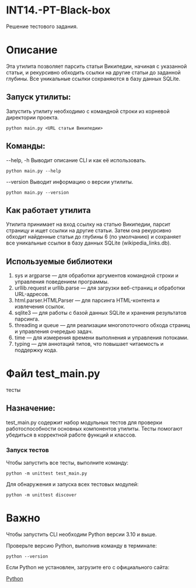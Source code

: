 # INT14.-PT-Black-box
Решение тестового задания.

# Описание

Эта утилита позволяет парсить статьи Википедии, начиная с указанной статьи, и рекурсивно обходить ссылки на другие статьи до заданной глубины. Все уникальные ссылки сохраняются в базу данных SQLite.

## Запуск утилиты: 

Запустить утилиту необходимо с командной строки из корневой директории проекта.

```
python main.py <URL статьи Википедии>
```

## Команды: 

--help, -h Выводит описание CLI и как её использовать.

```
python main.py --help
```

--version Выводит информацию о версии утилиты.

```
python main.py --version
```

## Как работает утилита

Утилита принимает на вход ссылку на статью Википедии, парсит страницу и ищет ссылки на другие статьи. Затем она рекурсивно обходит найденные статьи до глубины 6 (по умолчанию) и сохраняет все уникальные ссылки в базу данных SQLite (wikipedia_links.db).

## Используемые библиотеки
 
1. sys и argparse — для обработки аргументов командной строки и управления поведением программы.
2. urllib.request и urllib.parse — для загрузки веб-страниц и обработки URL-адресов.
3. html.parser.HTMLParser — для парсинга HTML-контента и извлечения ссылок.
4. sqlite3 — для работы с базой данных SQLite и хранения результатов парсинга.
5. threading и queue — для реализации многопоточного обхода страниц и управления очередью задач.
6. time — для измерения времени выполнения и управления потоками.
7. typing — для аннотаций типов, что повышает читаемость и поддержку кода.



# Файл test_main.py

тесты

## Назначение:

test_main.py содержит набор модульных тестов для проверки работоспособности основных компонентов утилиты. Тесты помогают убедиться в корректной работе функций и классов.

### Запуск тестов

Чтобы запустить все тесты, выполните команду:

```
python -m unittest test_main.py
```

Для обнаружения и запуска всех тестовых модулей:

```
python -m unittest discover
```



# Важно

Чтобы запустить CLI необходим Python версии 3.10 и выше. 

Проверьте версию Python, выполнив команду в терминале:

```
python --version
```

Если Python не установлен, загрузите его с официального сайта: 

[Python](https://www.python.org/)



